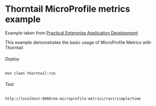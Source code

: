 Thorntail MicroProfile metrics example
=====================================

Example taken from [Practical Enterprise Application Development](http://www.itbuzzpress.com/ebooks/java-ee-7-development-on-wildfly.html)

This example demonstrates the basic usage of MicroProfile Metrics with Thorntail

###### Deploy
```shell
mvn clean thorntail:run
```
###### Test
```shell
http://localhost:8080/ee-microprofile-metrics/rest/simple/time
```
 
 
